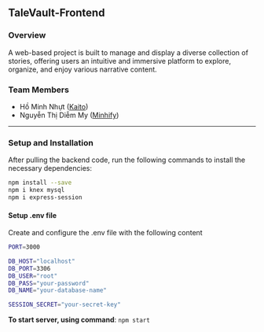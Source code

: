 ## TaleVault-Frontend
### Overview 
A web-based project is built to manage and display a diverse collection of stories, offering users an intuitive and immersive platform to explore, organize, and enjoy various narrative content.

### Team Members
- Hồ Minh Nhựt ([Kaito](https://github.com/Kaito0506))
- Nguyễn Thị Diễm My ([Minhify](https://github.com/minhify))
---

### Setup and Installation
After pulling the backend code, run the following commands to install the necessary dependencies:
```sh
npm install --save
npm i knex mysql
npm i express-session
```
#### Setup .env file
Create and configure the .env file with the following content
```sh
PORT=3000

DB_HOST="localhost"
DB_PORT=3306
DB_USER="root"
DB_PASS="your-password"
DB_NAME="your-database-name"

SESSION_SECRET="your-secret-key"
```

**To start server, using command**: ``npm start ``

